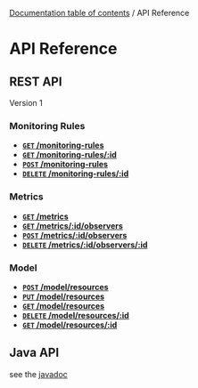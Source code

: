 [Documentation table of contents](TOC.md) / API Reference

# API Reference

## REST API

Version 1

### Monitoring Rules

- **[<code>GET</code> /monitoring-rules](rest/monitoring-rules/GET-monitoring-rules.md)**
- **[<code>GET</code> /monitoring-rules/:id](rest/monitoring-rules/GET-monitoring-rules-id.md)**
- **[<code>POST</code> /monitoring-rules](rest/monitoring-rules/POST-monitoring-rules.md)**
- **[<code>DELETE</code> /monitoring-rules/:id](rest/monitoring-rules/DELETE-monitoring-rules-id.md)**

### Metrics

- **[<code>GET</code> /metrics](rest/metrics/GET-metrics.md)**
- **[<code>GET</code> /metrics/:id/observers](rest/metrics/GET-metrics-id-observers.md)**
- **[<code>POST</code> /metrics/:id/observers](rest/metrics/POST-metrics-id-observers.md)**
- **[<code>DELETE</code> /metrics/:id/observers/:id](rest/metrics/DELETE-metrics-id-observers-id.md)**

### Model

- **[<code>POST</code> /model/resources](rest/model/POST-model-resources.md)**
- **[<code>PUT</code> /model/resources](rest/model/PUT-model-resources.md)**
- **[<code>GET</code> /model/resources](rest/model/GET-model-resources.md)**
- **[<code>DELETE</code> /model/resources/:id](rest/model/DELETE-model-resources-id.md)**
- **[<code>GET</code> /model/resources/:id](rest/model/GET-model-resources-id.md)**

## Java API

see the [javadoc](http://deib-polimi.github.io/modaclouds-monitoring-manager/)